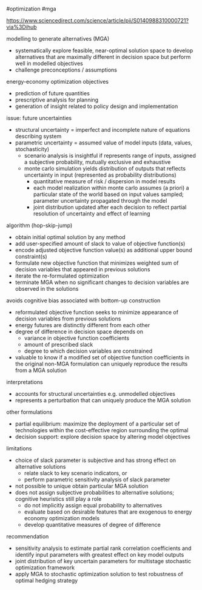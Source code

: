 #optimization #mga 

https://www.sciencedirect.com/science/article/pii/S0140988310000721?via%3Dihub

modelling to generate alternatives (MGA)
- systematically explore feasible, near-optimal solution space to develop alternatives that are maximally different in decision space but perform well in modelled objectives
- challenge preconceptions / assumptions

energy-economy optimization objectives
- prediction of future quantities
- prescriptive analysis for planning
- generation of insight related to policy design and implementation

issue: future uncertainties
- structural uncertainty = imperfect and incomplete nature of equations describing system
- parametric uncertainty = assumed value of model inputs (data, values, stochasticity)
	- scenario analysis is insightful if represents range of inputs, assigned a subjective probability, mutually exclusive and exhaustive
	- monte carlo simulation yields distribution of outputs that reflects uncertainty in input (represented as probability distributions)
		- quantitative measure of risk / dispersion in model results
		- each model realization within monte carlo assumes (a priori) a particular state of the world based on input values sampled; parameter uncertainty propagated through the model
		- joint distribution updated after each decision to reflect partial resolution of uncertainty and effect of learning

algorithm (hop-skip-jump)
- obtain initial optimal solution by any method
- add user-specified amount of slack to value of objective function(s)
- encode adjusted objective function value(s) as additional upper bound constraint(s)
- formulate new objective function that minimizes weighted sum of decision variables that appeared in previous solutions
- iterate the re-formulated optimization
- terminate MGA when no significant changes to decision variables are observed in the solutions

avoids cognitive bias associated with bottom-up construction
- reformulated objective function seeks to minimize appearance of decision variables from previous solutions
- energy futures are distinctly different from each other
- degree of difference in decision space depends on
	- variance in objective function coefficients
	- amount of prescribed slack
	- degree to which decision variables are constrained
- valuable to know if a modified set of objective function coefficients in the original non-MGA formulation can uniquely reproduce the results from a MGA solution

interpretations
- accounts for structural uncertainties e.g. unmodelled objectives
- represents a perturbation that can uniquely produce the MGA solution

other formulations
- partial equilibrium: maximize the deployment of a particular set of technologies within the cost-effective region surrounding the optimal
- decision support: explore decision space by altering model objectives

limitations
- choice of slack parameter is subjective and has strong effect on alternative solutions
	- relate slack to key scenario indicators, or
	- perform parametric sensitivity analysis of slack parameter
- not possible to unique obtain particular MGA solution
- does not assign subjective probabilities to alternative solutions; cognitive heuristics still play a role
	- do not implicitly assign equal probability to alternatives
	- evaluate based on desirable features that are exogenous to energy economy optimization models
	- develop quantitative measures of degree of difference

recommendation
- sensitivity analysis to estimate partial rank correlation coefficients and identify input parameters with greatest effect on key model outputs
- joint distribution of key uncertain parameters for multistage stochastic optimization framework
- apply MGA to stochastic optimization solution to test robustness of optimal hedging strategy